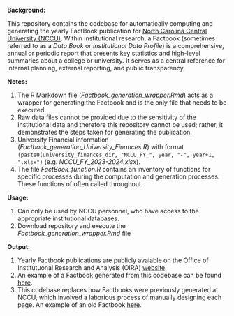 **Background:**

This repository contains the codebase for automatically computing and generating the yearly FactBook publication for [North Carolina Central University (NCCU)](https://www.nccu.edu/). Within institutional research, a Factbook (sometimes referred to as a *Data Book* or *Institutional Data Profile*) is a comprehensive, annual or periodic report that presents key statistics and high-level summaries about a college or university. It serves as a central reference for internal planning, external reporting, and public transparency.

**Notes:**
1. The R Markdown file (*Factbook_generation_wrapper.Rmd*) acts as a wrapper for generating the Factbook and is the only file that needs to be executed.
2. Raw data files cannot be provided due to the sensitivity of the institutional data and therefore this repository cannot be used; rather, it demonstrates the steps taken for generating the publication.
3. University Financial information (*Factbook_generation_University_Finances.R*) with format `(paste0(university_finances_dir, "NCCU_FY_", year, "-", year+1, ".xlsx")` (e.g. *NCCU_FY_2023-2024.xlsx*).
4. The file *FactBook_function.R* contains an inventory of functions for specific processes during the computation and generation processes. These functions of often called throughout. 


**Usage:**
1. Can only be used by NCCU personnel, who have access to the appropriate institutional databases.
2. Download repository and execute the *Factbook_generation_wrapper.Rmd* file


**Output:**
1. Yearly Factbook publications are publicly avaiable on the Office of Institutuonal Research and Analysis (OIRA) [website](https://www.nccu.edu/oira/institutional-studies/archived-documents#nccu-fact-book).
2. An example of a Factbook generated from this codebase can be found [here](https://drive.google.com/file/d/1FuReAfEYk0ST3zgUdLVOuG4W6EKNn66E/view?usp=sharing).
3. This codebase replaces how Factbooks were previously generated at NCCU, which involved a laborious process of manually designing each page. An example of an old Factbook [here](https://drive.google.com/file/d/1xqC-WP--57FZVgV3SuYNFK36qhx6PW0S/view?usp=sharing).

